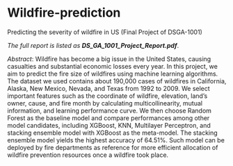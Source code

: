 # Wildfire-prediction
Predicting the severity of wildfire in US (Final Project of DSGA-1001)

*The full report is listed as **DS_GA_1001_Project_Report.pdf***.

_Abstract_:
Wildfire has become a big issue in the United States,
causing casualties and substantial economic losses every year. In
this project, we aim to predict the fire size of wildfires using
machine learning algorithms. The dataset we used contains about
190,000 cases of wildfires in California, Alaska, New Mexico,
Nevada, and Texas from 1992 to 2009. We select important
features such as the coordinate of wildfire, elevation, land’s
owner, cause, and fire month by calculating multicollinearity,
mutual information, and learning performance curve. We then
choose Random Forest as the baseline model and compare
performances among other model candidates, including XGBoost,
KNN, Multilayer Perceptron, and stacking ensemble model with
XGBoost as the meta-model. The stacking ensemble model yields
the highest accuracy of 64.51%. Such model can be deployed
by fire departments as reference for more efficient allocation of
wildfire prevention resources once a wildfire took place.
